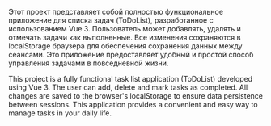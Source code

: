 Этот проект представляет собой полностью функциональное приложение для списка задач (ToDoList), разработанное с использованием Vue 3. Пользователь может добавлять, удалять и отмечать задачи как выполненные. Все изменения сохраняются в localStorage браузера для обеспечения сохранения данных между сеансами. Это приложение предоставляет удобный и простой способ управления задачами в повседневной жизни.

This project is a fully functional task list application (ToDoList) developed using Vue 3. The user can add, delete and mark tasks as completed. All changes are saved to the browser's localStorage to ensure data persistence between sessions. This application provides a convenient and easy way to manage tasks in your daily life.
